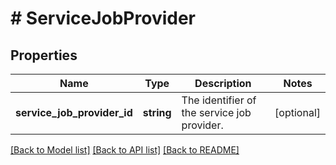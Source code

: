 # # ServiceJobProvider

## Properties

Name | Type | Description | Notes
------------ | ------------- | ------------- | -------------
**service_job_provider_id** | **string** | The identifier of the service job provider. | [optional]

[[Back to Model list]](../../README.md#models) [[Back to API list]](../../README.md#endpoints) [[Back to README]](../../README.md)
